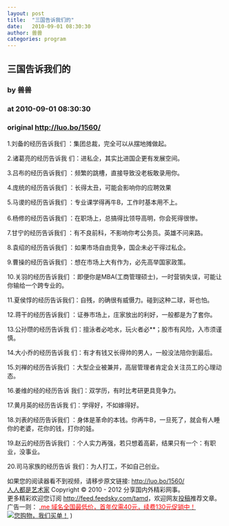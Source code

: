 ```yaml
---
layout: post
title:  "三国告诉我们的"
date:   2010-09-01 08:30:30
author: 兽兽
categories: program
---
```


## 三国告诉我们的
### by 兽兽
### at 2010-09-01 08:30:30
### original <http://luo.bo/1560/>

<p>1.刘备的经历告诉我们 ：集团总裁，完全可以从摆地摊做起。</p><p>2.诸葛亮的经历告诉我 们：进私企，其实比进国企更有发展空间。</p><p>3.吕布的经历告诉我们 ：频繁的跳槽，直接导致没老板敢录用你。</p><p>4.庞统的经历告诉我们 ：长得太丑，可能会影响你的应聘效果</p><p>5.马谡的经历告诉我们 ：专业课学得再牛B，工作时基本用不上。<br> <span></span><br> 6.杨修的经历告诉我们 ：在职场上，总搞得比领导高明，你会死得很惨。</p><p>7.甘宁的经历告诉我们 ：有不良前科，不影响你考公务员。英雄不问来路。</p><p>8.袁绍的经历告诉我们 ：如果市场自由竞争，国企未必干得过私企。</p><p>9.曹操的经历告诉我们 ：想在市场上大有作为，必先高举国家政策。</p><p>10.关羽的经历告诉我们 ：即便你是MBA(工商管理硕士)，一时营销失误，可能让你输给一个跨专业的。</p><p>11.夏侯惇的经历告诉我们：自残，的确很有威慑力。碰到这种二球，哥也怕。</p><p>12.蒋干的经历告诉我们 ：证券市场上，庄家放出的利好，一般都是为了套你。</p><p>13.公孙瓒的经历告诉我 们：擅泳者必呛水，玩火者必**；股市有风险，入市须谨慎。</p><p>14.大小乔的经历告诉我 们：有才有钱又长得帅的男人，一般没法陪你到最后。</p><p>15.刘禅的经历告诉我们 ：大型企业被兼并，高层管理者肯定会关注员工的心理动态。</p><p>16.姜维的经的经历告诉 我们：双学历，有时比考研更具竞争力。</p><p>17.黄月英的经历告诉我 们：学得好，不如嫁得好。</p><p>18.刘表的经历告诉我们 ：身体是革命的本钱。你再牛B，一旦死了，就会有人睡你的老婆，花你的钱，打你的娃。</p><p>19.赵云的经历告诉我们 ：个人实力再强，若只想着高薪，结果只有一个：有职业，没事业。</p><p>20.司马家族的经历告诉 我们：为人打工，不如自己创业。</p><p>如果您的阅读器看不到视频，请移步原文链接: <a href="http://luo.bo/1560/">http://luo.bo/1560/</a> <br> <a href="http://luo.bo/">人人都是艺术家</a> Copyright ©   2010 - 2012 分享国内外精彩网事。<br> 更多精彩欢迎您订阅 <a href="http://feed.feedsky.com/tamd">http://feed.feedsky.com/tamd</a>，欢迎网友<a href="http://luo.bo/delivery/">投稿</a>推荐文章。<br> 广告一则： <a href="http://zi.mu/domain"><font color="red">.me 域名全国最低价，首年仅需40元，续费130元促销中！</font></a><br> <a href="http://zi.mu/ipad" title="您购物，我们买单！"><img src="http://dulei.si/files/d31ce66350773894f74b3b7a68258321.gif" alt="您购物，我们买单！" title="您购物，我们买单！" border="0"></a> )</p>